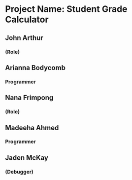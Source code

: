 # Project Name: Student Grade Calculator
## John Arthur
### (Role)
## Arianna Bodycomb
### Programmer
## Nana Frimpong
### (Role)
## Madeeha Ahmed
### Programmer
## Jaden McKay
### (Debugger)
